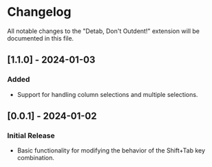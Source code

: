 # Changelog

All notable changes to the "Detab, Don't Outdent!" extension will be documented in this file.

## [1.1.0] - 2024-01-03
### Added
- Support for handling column selections and multiple selections.

## [0.0.1] - 2024-01-02
### Initial Release
- Basic functionality for modifying the behavior of the Shift+Tab key combination.